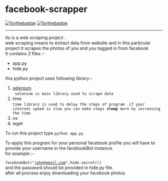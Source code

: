 # facebook-scrapper

[![forthebadge](https://forthebadge.com/images/badges/made-with-python.svg)](https://forthebadge.com)
[![forthebadge](https://forthebadge.com/images/badges/built-with-love.svg)](https://forthebadge.com)

---

  
Its is a web scraping project .<br>
web scraping means to extract data from website and in this particular project it scrapes the photos of you and you tagged in from facebook 
<br>
It contains 2 files :-
 <ul>
 <li>app.py</li>
<li>hide.py</li>
</ul>
this python project uses following library:-
<ol>
<li> <a href="https://selenium-python.readthedocs.io/" >selenium</a>
<br> <code> selenium is main library used to scrape data</code></li>
<li>time
<br><code>time library is used to delay the steps of program .if your internet speed is slow you can make steps <b>sleep</b> more by increasing the time 
</code></li>
<li>os</li>
<li>wget</li>
</ol>
To run this project type <code>python app.py </code>

To apply this program for your personal facebook profile you will have to provide your username in the facebookBot instance.<br>
for example :-

<code>facebookBot("john@gmail.com",hide.secret())</code>
<br>
and the password should be provided in hide.py file.
<br>
after all process enjoy downloading your facebook photos 
